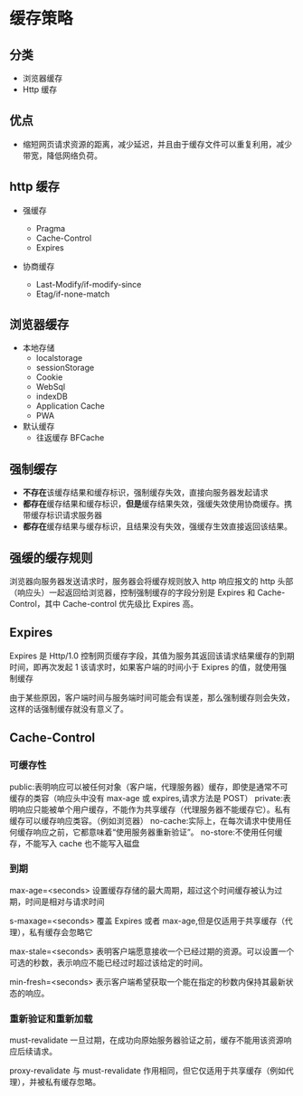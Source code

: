 # 缓存策略

## 分类

- 浏览器缓存
- Http 缓存

## 优点

- 缩短网页请求资源的距离，减少延迟，并且由于缓存文件可以重复利用，减少带宽，降低网络负荷。

## http 缓存

- 强缓存

  - Pragma
  - Cache-Control
  - Expires

- 协商缓存
  - Last-Modify/if-modify-since
  - Etag/if-none-match

## 浏览器缓存

- 本地存储
  - localstorage
  - sessionStorage
  - Cookie
  - WebSql
  - indexDB
  - Application Cache
  - PWA
- 默认缓存
  - 往返缓存 BFCache

## 强制缓存

- **不存在**该缓存结果和缓存标识，强制缓存失效，直接向服务器发起请求
- **都存在**缓存结果和缓存标识，**但是**缓存结果失效，强缓失效使用协商缓存。携带缓存标识请求服务器
- **都存在**缓存结果与缓存标识，且结果没有失效，强缓存生效直接返回该结果。

## 强缓的缓存规则

浏览器向服务器发送请求时，服务器会将缓存规则放入 http 响应报文的 http 头部（响应头）一起返回给浏览器，控制强制缓存的字段分别是 Expires 和 Cache-Control，其中
Cache-control 优先级比 Expires 高。

## Expires

Expires 是 Http/1.0 控制网页缓存字段，其值为服务其返回该请求结果缓存的到期时间，即再次发起 1 该请求时，如果客户端的时间小于 Exipres 的值，就使用强制缓存

由于某些原因，客户端时间与服务端时间可能会有误差，那么强制缓存则会失效，这样的话强制缓存就没有意义了。

## Cache-Control

### 可缓存性

public:表明响应可以被任何对象（客户端，代理服务器）缓存，即使是通常不可缓存的类容（响应头中没有 max-age 或 expires,请求方法是 POST）
private:表明响应只能被单个用户缓存，不能作为共享缓存（代理服务器不能缓存它）。私有缓存可以缓存响应类容。（例如浏览器）
no-cache:实际上，在每次请求中使用任何缓存响应之前，它都意味着“使用服务器重新验证”。
no-store:不使用任何缓存，不能写入 cache 也不能写入磁盘

### 到期

max-age=\<seconds\>
设置缓存存储的最大周期，超过这个时间缓存被认为过期，时间是相对与请求时间

s-maxage=\<seconds\>
覆盖 Expires 或者 max-age,但是仅适用于共享缓存（代理），私有缓存会忽略它

max-stale=\<seconds\>
表明客户端愿意接收一个已经过期的资源。可以设置一个可选的秒数，表示响应不能已经过时超过该给定的时间。

min-fresh=\<seconds\>
表示客户端希望获取一个能在指定的秒数内保持其最新状态的响应。

### 重新验证和重新加载

must-revalidate
一旦过期，在成功向原始服务器验证之前，缓存不能用该资源响应后续请求。

proxy-revalidate
与 must-revalidate 作用相同，但它仅适用于共享缓存（例如代理），并被私有缓存忽略。
